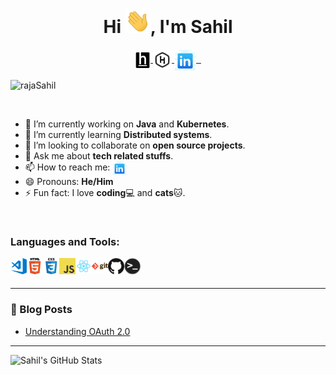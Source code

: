 <h1 align="center">Hi <img src="https://github.com/rajaSahil/rajaSahil/blob/main/images/Hi.gif" width="40px" />, I'm Sahil</h1>

<p align="center">
   <a href="https://www.hackerearth.com/@sahilraja242" >
  <img align="center" alt="" margin="5px" width="25px" src="https://github.com/rajaSahil/rajaSahil/blob/main/images/hackerearth_logo.svg" />
</a>
<a href="https://www.hackerrank.com/sahilraja242">
  <img align="center" alt="" margin="5px" width="30px" src="https://github.com/rajaSahil/rajaSahil/blob/main/images/icons8-hackerrank.svg" />
</a>
<a href="https://www.linkedin.com/in/sahil-raja-1422b5143/">
  <img align="center" alt="" margin="5px" width="35px" src="https://github.com/rajaSahil/rajaSahil/blob/main/images/icons8-linkedin.svg" />
</a>
<a href="https://www.codechef.com/users/sahil_0071">
  <img align="center" alt="" margin="5px" width="25px" src="https://cdn.jsdelivr.net/npm/simple-icons@v3/icons/codechef.svg" />
</a>
<a href="https://medium.com/@sahilraja242">
  <img align="center" alt="" width="25px" margin="5px" src="https://cdn.jsdelivr.net/npm/simple-icons@3.0.1/icons/medium.svg" />
</a>
</p>

<p align="left"> <img src="https://komarev.com/ghpvc/?username=rajaSahil" alt="rajaSahil" /> </p>
<br />

- 🔭 I’m currently working on **Java** and **Kubernetes**.
- 🌱 I’m currently learning **Distributed systems**.
- 👯 I’m looking to collaborate on **open source projects**.
- 💬 Ask me about **tech related stuffs**.
- 📫 How to reach me: [<a href="https://www.linkedin.com/in/sahil-raja-1422b5143/">
  <img align="center" alt="" width="23px" src="https://github.com/rajaSahil/rajaSahil/blob/main/images/icons8-linkedin.svg" />
  </a>](https://www.linkedin.com/in/sahil-raja-1422b5143/)
- 😄 Pronouns: **He/Him**
- ⚡ Fun fact: I love **coding**:computer: and **cats**:cat:.
<br />

### Languages and Tools:

<img align="left" alt="Visual Studio Code" width="26px" src="https://raw.githubusercontent.com/github/explore/80688e429a7d4ef2fca1e82350fe8e3517d3494d/topics/visual-studio-code/visual-studio-code.png" />
<img align="left" alt="HTML5" width="26px" src="https://raw.githubusercontent.com/github/explore/80688e429a7d4ef2fca1e82350fe8e3517d3494d/topics/html/html.png" />
<img align="left" alt="CSS3" width="26px" src="https://raw.githubusercontent.com/github/explore/80688e429a7d4ef2fca1e82350fe8e3517d3494d/topics/css/css.png" />
<img align="left" alt="JavaScript" width="26px" src="https://raw.githubusercontent.com/github/explore/80688e429a7d4ef2fca1e82350fe8e3517d3494d/topics/javascript/javascript.png" />
<img align="left" alt="React" width="26px" src="https://raw.githubusercontent.com/github/explore/80688e429a7d4ef2fca1e82350fe8e3517d3494d/topics/react/react.png" />
<img align="left" alt="Git" width="26px" src="https://raw.githubusercontent.com/github/explore/80688e429a7d4ef2fca1e82350fe8e3517d3494d/topics/git/git.png" />
<img align="left" alt="GitHub" width="26px" src="https://raw.githubusercontent.com/github/explore/78df643247d429f6cc873026c0622819ad797942/topics/github/github.png" />
<img align="left" alt="Terminal" width="26px" src="https://raw.githubusercontent.com/github/explore/80688e429a7d4ef2fca1e82350fe8e3517d3494d/topics/terminal/terminal.png" />

<br />
<br />

---

### 📕 Blog Posts

<!-- BLOG-POST-LIST:START -->
- [Understanding OAuth 2.0](https://medium.com/swlh/understanding-oauth-2-0-dc7ef422d915?source=rss-ddb3282b3e4d------2)
<!-- BLOG-POST-LIST:END -->

---

<img align="left" alt="Sahil's GitHub Stats" src="https://github-readme-stats.vercel.app/api?username=rajaSahil&count_private=true&show_icons=true" />

